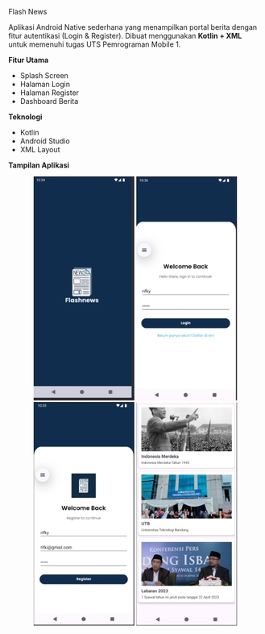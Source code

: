 Flash News 

Aplikasi Android Native sederhana yang menampilkan portal berita dengan fitur autentikasi (Login & Register). Dibuat menggunakan **Kotlin + XML** untuk memenuhi tugas UTS Pemrograman Mobile 1.

**Fitur Utama**

- Splash Screen
- Halaman Login
- Halaman Register
- Dashboard Berita

**Teknologi**

- Kotlin
- Android Studio
- XML Layout

**Tampilan Aplikasi**

<p align="center">
  <img src="https://github.com/rynrifn/UTS-PEMMOB-1/blob/main/pict/pict1.png?raw=true" alt="Splash Screen" width="200"/>
  <img src="https://github.com/rynrifn/UTS-PEMMOB-1/blob/main/pict/pict2.png?raw=true" alt="Halaman Login" width="200"/>
  <img src="https://github.com/rynrifn/UTS-PEMMOB-1/blob/main/pict/pict3.png?raw=true" alt="Halaman Register" width="200"/>
  <img src="https://github.com/rynrifn/UTS-PEMMOB-1/blob/main/pict/pict4.png?raw=true" alt="News Dashboard" width="200"/>
</p>


